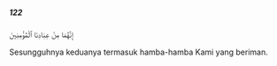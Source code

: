 ##### 122

<span class="ayah">إِنَّهُمَا مِنْ عِبَادِنَا ٱلْمُؤْمِنِينَ</span>

<span class="ayah_translation">Sesungguhnya keduanya termasuk hamba-hamba Kami yang beriman.</span>
